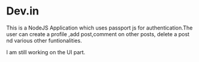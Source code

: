 # Dev.in

This is a NodeJS Application which uses passport js for authentication.The user can create a profile ,add post,comment on other posts, delete a post nd various other funtionalities.

I am still working on the UI part.


